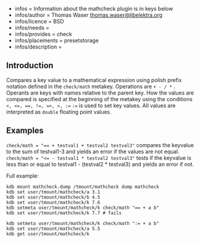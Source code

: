 - infos = Information about the mathcheck plugin is in keys below
- infos/author = Thomas Waser <thomas.waser@libelektra.org>
- infos/licence = BSD
- infos/needs =
- infos/provides = check
- infos/placements = presetstorage
- infos/description =

## Introduction ##

Compares a key value to a mathematical expression using polish prefix notation defined in the `check/math` metakey. 
Operations are `+ - / *` . Operants are keys with names relative to the parent key.
How the values are compared is specified at the beginning of the metakey using the conditions `<, <=, ==, !=, =>, >, :=`
`:=` is used to set key values.
All values are interpreted as `double` floating point values.

## Examples ##

`check/math = "== + testval1 + testval2 testval3"` compares the keyvalue to the sum of testval1-3 and yields an error if the values are not equal.
`check/math = "<= - testval1 * testval2 testval3"` tests if the keyvalue is less than or equal to testval1 - (testval2 * testval3) and yields an error if not.

Full example:

	kdb mount mathcheck.dump /tmount/mathcheck dump mathcheck
	kdb set user/tmount/mathcheck/a 3.1
	kdb set user/tmount/mathcheck/b 4.5
	kdb set user/tmount/mathcheck/k 7.6
	kdb setmeta user/tmount/mathcheck/k check/math "== + a b"
	kdb set user/tmount/mathcheck/k 7.7 # fails

	kdb setmeta user/tmount/mathcheck/k check/math ":= + a b"
	kdb set user/tmount/mathcheck/a 5.5
	kdb get user/tmount/mathcheck/k

